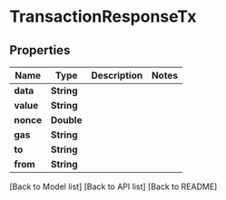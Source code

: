 # TransactionResponseTx

## Properties

| Name      | Type       | Description | Notes |
| --------- | ---------- | ----------- | ----- |
| **data**  | **String** |             |       |
| **value** | **String** |             |       |
| **nonce** | **Double** |             |       |
| **gas**   | **String** |             |       |
| **to**    | **String** |             |       |
| **from**  | **String** |             |       |

\[Back to Model list] \[Back to API list] \[Back to README]
